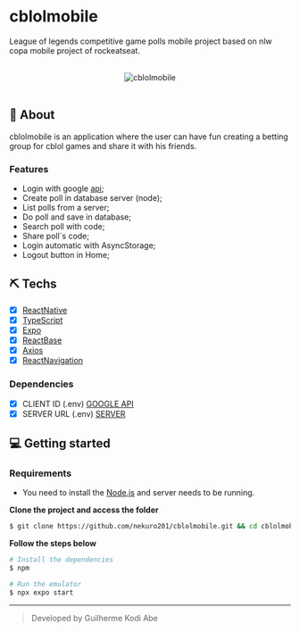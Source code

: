 # cblolmobile
League of legends competitive game polls mobile project based on nlw copa mobile project of rockeatseat.

<br>

<div align="center" margin-top="60px" >
  <img src="https://i.imgur.com/1IALD1s.png" alt="cblolmobile" />
</div>

<br>

## 🚀 About
cblolmobile is an application where the user can have fun creating a betting group for cblol games and share it with his friends.

### Features

- Login with google [api](https://docs.expo.dev/guides/authentication/#google);
- Create poll in database server (node);
- List polls from a server;
- Do poll and save in database;
- Search poll with code;
- Share poll´s code;
- Login automatic with AsyncStorage;
- Logout button in Home;

## ⛏ Techs
- [X] [ReactNative](https://reactnative.dev)
- [X] [TypeScript](https://www.typescriptlang.org)
- [X] [Expo](https://docs.expo.dev)
- [X] [ReactBase](https://nativebase.io)
- [X] [Axios](https://axios-http.com)
- [X] [ReactNavigation](https://reactnavigation.org/docs/getting-started)

### Dependencies
- [X] CLIENT ID (.env) [GOOGLE API](https://console.cloud.google.com)
- [X] SERVER URL (.env) [SERVER](https://)

## 💻 Getting started

### Requirements

- You need to install the [Node.js](https://nodejs.org/en/download/) and server needs to be running.

**Clone the project and access the folder**

```bash
$ git clone https://github.com/nekuro201/cblolmobile.git && cd cblolmobile
```

**Follow the steps below**

```bash
# Install the dependencies
$ npm

# Run the emulator
$ npx expo start
```

---
<blockquote>
    Developed by Guilherme Kodi Abe
</blockquote>
